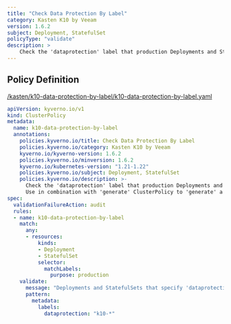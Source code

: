 ```yaml
---
title: "Check Data Protection By Label"
category: Kasten K10 by Veeam
version: 1.6.2
subject: Deployment, StatefulSet
policyType: "validate"
description: >
    Check the 'dataprotection' label that production Deployments and StatefulSet have a named K10 Policy. Use in combination with 'generate' ClusterPolicy to 'generate' a specific K10 Policy by name.
---
```


## Policy Definition
<a href="https://github.com/kyverno/policies/raw/main//kasten/k10-data-protection-by-label/k10-data-protection-by-label.yaml" target="-blank">/kasten/k10-data-protection-by-label/k10-data-protection-by-label.yaml</a>

```yaml
apiVersion: kyverno.io/v1
kind: ClusterPolicy
metadata:
  name: k10-data-protection-by-label
  annotations:
    policies.kyverno.io/title: Check Data Protection By Label
    policies.kyverno.io/category: Kasten K10 by Veeam
    kyverno.io/kyverno-version: 1.6.2
    policies.kyverno.io/minversion: 1.6.2
    kyverno.io/kubernetes-version: "1.21-1.22"
    policies.kyverno.io/subject: Deployment, StatefulSet
    policies.kyverno.io/description: >-
      Check the 'dataprotection' label that production Deployments and StatefulSet have a named K10 Policy.
      Use in combination with 'generate' ClusterPolicy to 'generate' a specific K10 Policy by name.
spec:
  validationFailureAction: audit
  rules:
  - name: k10-data-protection-by-label
    match:
      any: 
      - resources:
          kinds:
          - Deployment
          - StatefulSet
          selector:
            matchLabels:
              purpose: production
    validate:
      message: "Deployments and StatefulSets that specify 'dataprotection' label must have a valid k10-?* name (use labels: dataprotection: k10-<policyname>)"
      pattern:
        metadata:
          labels:
            dataprotection: "k10-*"

```
